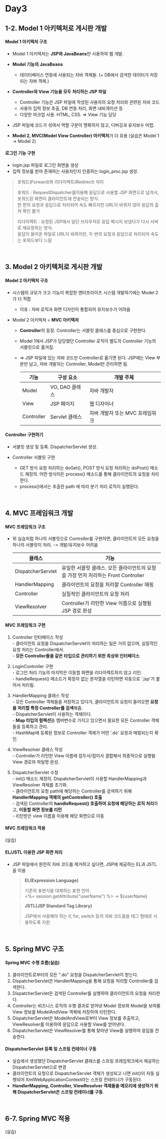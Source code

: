 # Day3

## 1-2. Model 1 아키텍처로 게시판 개발

#### Model 1 아키텍처 구조

  - Model 1 아키텍처는 **JSP와 JavaBeans**만 사용하여 웹 개발.
  - **Model 기능의 JavaBeans**

    - 데이터베이스 연동에 사용되는 자바 객체들. (+ DB에서 검색한 데이터가 저장되는 자바 객체.)
  
  - **Controller와 View 기능을 모두 처리하는 JSP 파일**
  
    - Controller 기능은 JSP 파일에 작성된 사용자의 요청 처리와 관련된 자바 코드
    - 사용자 입력 정보 추출, DB 연동 처리, 화면 내비게이션 등
    - 다양한 마크업 사용. HTML, CSS. => View 기능 담당
  
  - JSP 파일에 코드가 섞여서 역할 구분이 명확하지 않고, 디버깅과 유지보수 어렵.
  - **Model 2, MVC(Model View Controller) 아키텍처**가 더 유용 (실습은 Model 1 -> Model 2)


#### 로그인 기능 구현

  - login.jsp 파일로 로그인 화면을 생성
  - 입력 정보를 받아 존재하는 사용자인지 인증하는 login_proc.jsp 생성.
  
  > 포워드(Forward)와 리다이렉트(Redirect) 차이 <br>
  > 
  > 포워드 : RequestDispatcher를이용해 응답으로 사용할 JSP 화면으로 넘겨서, 포워드된 화면이 클라이언트에 전송되는 방식. <br>
  >     한 번의 요청과 응답으로 처리되어 속도 빠르지만 URL이 바뀌지 않아 응답의 출처 확인 불가
  > 
  > 리다이렉트 : 요청된 JSP에서 일단 브라우저로 응답 메시지 보냈다가 다시 서버로 재요청하는 방식. <br>
  >     응답이 들어온 파일로 URL이 바뀌지만, 두 번의 요청과 응답으로 처리되어 속도는 포워드보다 느림
  
<br>

## 3. Model 2 아키텍처로 게시판 개발

#### Model 2 아키텍처 구조

  - 시스템의 규모가 크고 기능이 복잡한 엔터프라이즈 시스템 개발하기에는 Model 2가 더 적합
  
    - 이유 : 자바 로직과 화면 디자인이 통합되어 유지보수가 어려움
    
  - Model 2 아키텍쳐 = **MVC 아키텍처**
  
    - **Controller**의 등장. Controller는 서블릿 클래스를 중심으로 구현한다.
    - Model 1에서 JSP가 담당했던 Controller 로직이 별도의 Controller 기능의 서블릿으로 옮겨짐.
    - => JSP 파일에 있는 자바 코드만 Controller로 옮기면 된다. JSP에는 View 부분만 남고, 자바 개발자는 Controller, Model만 관리하면 됨.
    
      | 기능 | 구성 요소 | 개발 주체 |
      | --- | --- | --- |
      | Model | VO, DAO 클래스 | 자바 개발자 |
      | View | JSP 페이지 | 웹 디자이너 |
      | Controller | Servlet 클래스 | 자바 개발자 또는 MVC 프레임워크 |
    
    
#### Controller 구현하기

  - 서블릿 생성 및 등록. DispatcherServlet 생성.
  - Controller 서블릿 구현
  
    - GET 방식 요청 처리하는 doGet(), POST 방식 요청 처리하는 doPost() 메소드 재정의. 어떤 방식이든 process() 메소드를 통해 클라이언트의 요청을 처리한다.
    - process()에서는 추출한 path 에 따라 분기 처리 로직이 실행된다.
    
    
<br>

## 4. MVC 프레임워크 개발

#### MVC 프레임워크 구조

  - 위 실습처럼 하나의 서블릿으로 Controller를 구현하면, 클라이언트의 모든 요청을 하나의 서블릿이 처리. -> 개발/유지보수 어려움
  
    | 클래스 | 기능 |
    | --- | --- |
    | DispatcherServlet | 유일한 서블릿 클래스. 모든 클라이언트의 요청을 가장 먼저 처리하는 Front Controller |
    | HandlerMapping | 클라이언트의 요청을 처리할 Controller 매핑 |
    | Controller | 실질적인 클라이언트의 요청 처리 |
    | ViewResolver | Controller가 리턴한 View 이름으로 실행될 JSP 경로 완성 |
    
    
#### MVC 프레임워크 구현

  1. Controller 인터페이스 작성<br>
    - 클라이언트 요청을 DispatcherServlet이 처리하는 일은 거의 없으며, 실질적인 요청 처리는 Controller에서.<br>
    - **모든 Controller들을 같은 타입으로 관리하기 위한 최상위 인터페이스**<br>
  
  2. LoginController 구현<br>
    - 로그인 처리 기능의 마지막은 이동할 화면을 리다이렉트하지 않고 리턴.<br>
    - handleRequest() 메소드가 확장자 없는 문자열을 리턴하면 자동으로 '.jsp'가 붙어서 처리됨.<br>
    
  3. HandlerMapping 클래스 작성<br>
    - 모든 Controller 객체들을 저장하고 있다가, 클라이언트의 요청이 들어오면 **요청을 처리할 특정 Controller를 검색**해줌.<br>
    - DispatcherServlet이 사용하는 객체이다.<br>
    - **Map 타입의 컬렉션**을 멤버변수로 가지고 있으면서 필요한 모든 Controller 객체들을 등록하고 관리.<br>
    - HashMap에 등록된 정보로 Controller 객체가 어떤 '.do' 요청과 매핑되는지 확인.<br>
    
  4. ViewResolver 클래스 작성<br>
    - Controller가 리턴한 View 이름에 접두사/접미사 결합해서 최종적으로 실행될 View 경로와 파일명 완성.<br>
    
  5. DispatcherServlet 수정<br>
    - init() 메소드 재정의. DispatcherServlet이 사용할 HandlerMapping과 ViewResolver 객체를 초기화.<br>
    - 클라이언트의 요청 path에 해당하는 Controller를 검색하기 위해 **HandlerMapping 객체의 getController() 호출**<br>
    - 검색된 Controller의 **handleRequest() 호출하여 요청에 해당하는 로직 처리**하고, **이동할 화면 정보를 리턴**<br>
    - 리턴받은 view 이름을 이용해 해당 화면으로 이동<br>
    
    
#### MVC 프레임워크 적용

  (실습)
  
#### EL/JSTL 이용한 JSP 화면 처리

  - JSP 파일에서 완전히 자바 코드를 제거하고 싶다면, JSP에 제공하는 EL과 JSTL을 이용
  
    > **EL(Expression Language)**
    > 
    > 기존의 표현식을 대체하는 표현 언어.<br>
    > <%= session.getAttribute("userName") %> -> ${userName}


    > **JSTL(JSP Standard Tag Library)**
    > 
    > JSP에서 사용해야 하는 if, for, switch 등의 자바 코드들을 태그 형태로 사용하도록 지원<br>
  
 
 
<br>

## 5. Spring MVC 구조

#### Spring MVC 수행 흐름(실습)

  1. 클라이언트로부터의 모든 ".do" 요청을 DispatcherServlet이 받는다.
  2. DispatcherServlet은 HandlerMapping을 통해 요청을 처리할 Controller를 검색한다.
  3. DispatcherServlet은 검색된 Controller를 실행하여 클라이언트의 요청을 처리한다.
  4. Controller는 비즈니스 로직의 수행 결과로 얻어낸 Model 정보와 Model을 보여줄 View 정보를 ModelAndView 객체에 저장하여 리턴한다.
  5. DispatcherServlet은 ModelAndView로부터 View 정보를 추출하고, ViewResolver를 이용하여 응답으로 사용할 View를 얻어낸다.
  6. DispatcherServlet은 ViewResolver를 통해 찾아낸 View를 실행하여 응답을 전송한다.
  
#### DispatcherServlet 등록 및 스프링 컨테이너 구동

  - 실습에서 생성했던 DispatcherServlet 클래스를 스프링 프레임워크에서 제공하는 DispatcherServlet으로 변경
  - 클라이언트의 요청으로 DispatcherServlet 객체가 생성되고 나면 init()이 자동 실행되어 XmlWebApplicationContext라는 스프링 컨테이너가 구동된다.
  - **HandlerMapping, Controller, ViewResolver 객체들을 메모리에 생성하기 위해 DispatcherServlet은 스프링 컨테이너를 구동**.


<br>

## 6-7. Spring MVC 적용

  (실습)
  
  
